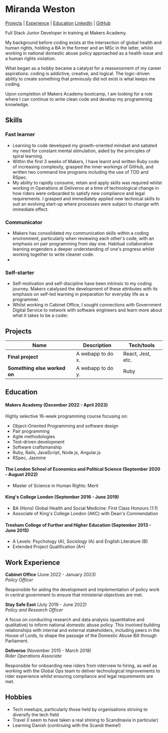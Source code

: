 # Miranda Weston
[Projects](#Projects) | [Experience](#Experience) | [Education](#Education) [LinkedIn](https://www.linkedin.com/in/miranda-w-8b3461156/) | [GitHub](https://github.com/mirandaweston)

Full Stack Junior Developer in training at Makers Academy.  

My background before coding exists at the intersection of global health and human rights, holding a BA in the former and an MSc in the latter, whilst working in national domestic abuse policy approached as a health issue and a human rights violation.

What began as a hobby became a catalyst for a reassessment of my career aspirations: coding is addictive, creative, and logical. The logic-driven ability to create something that previously did not exist is what keeps me coding.

Upon completion of Makers Academy bootcamp, I am looking for a role where I can continue to write clean code and develop my programming knowledge.

## Skills

### Fast learner
- Learning to code developed my growth-oriented mindset and satiated my need for constant mental stimulation, aided by the principles of spiral learning.
- Within the first 3 weeks of Makers, I have learnt and written Ruby code of increasing complexity, grasped the inner workings of GitHub, and written two command line programs including the use of TDD and RSpec.
- My ability to rapidly consume, retain and apply skills was required whilst working in Operations at Deliveroo at a time of technological change in how riders were onboarded to satisfy new compliance and legal requirements. I grasped and immediately applied new technical skills to suit an evolving start-up where processes were subject to change with immediate effect.

### Communicator
- Makers has consolidated my communication skills within a coding environment, particularly when reviewing each other's code, with an emphasis on pair programming from day one. Habitual collaborative learning engenders a deeper understanding of one's progress whilst working together to write cleaner code.
- 

### Self-starter
- Self-motivation and self-discipline have been intrinsic to my coding journey. Makers catalysed the development of these attributes with its emphasis on self-led learning in preparation for everyday life as a programmer.
- Whilst working in Cabinet Office, I sought connections with Government Digital Service to network with software engineers and learn more about what it takes to be a coder.

## Projects

| Name                         | Description       | Tech/tools        |
| ---------------------------- | ----------------- | ----------------- |
| **Final project**            | A webapp to do x. | React, Jest, etc. |
| **Something else worked on** | A webapp to do y. | Ruby

## Education

#### Makers Academy (December 2022 - April 2023)

Highly selective 16-week programming course focusing on:

- Object-Oriented Programming and software design
- Pair programming
- Agile methodologies
- Test-driven development
- Software craftsmanship
- Ruby, Rails, JavaScript, Node.js, Angular.js
- RSpec, Jasmine

#### The London School of Economics and Political Science (September 2020 - August 2022)

- Master of Science in Human Rights: Merit

#### King's College London (September 2016 - June 2019)

- BA (Hons) Global Health and Social Medicine: First Class Honours (1:1)
- Associate of King's College London (AKC) with Dean's Commendation

#### Tresham College of Further and Higher Education (September 2013 - June 2015)

- A Levels: Psychology (A), Sociology (A) and English Literature (B)
- Extended Project Qualification (A*)

## Work Experience

**Cabinet Office** (June 2022 - January 2023)  
_Policy Officer_

Responsible for aiding the development and implementation of policy work in central government to ensure that ministerial objectives are met.

**Stay Safe East** (July 2019 - June 2022)  
_Policy and Research Officer_

A focus on conducting research and data analysis (quantitative and qualitative) to inform national domestic abuse policy. This involved building relationships with internal and external stakeholders, including peers in the House of Lords, to shape the passage of the Domestic Abuse Bill through Parliament.

**Deliveroo** (November 2015 - March 2018)  
_Rider Operations Associate_

Responsible for onboarding new riders from interview to hiring, as well as working with the Global Ops team to deliver technological improvements to rider experience whilst ensuring compliance and legal requirements are met.

## Hobbies

- Tech meetups, particularly those held by organisations striving to diversify the tech field
- Travel (I seem to have taken a real shining to Scandinavia in particular)
- Learning Danish (continuing with the Scandi theme!)
